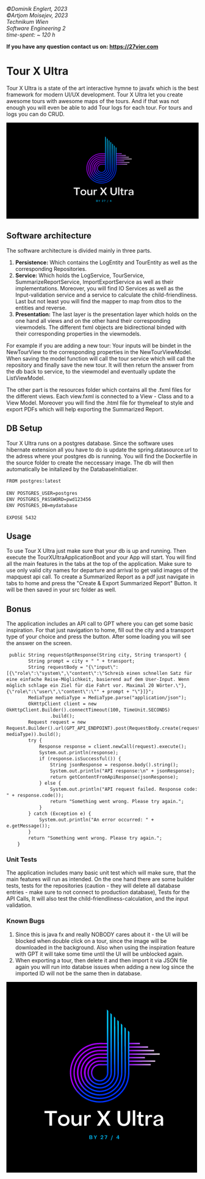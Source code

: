 *©Dominik Englert, 2023<br>
©Artjom Moisejev, 2023<br>
Technikum Wien<br>
Software Engineering 2<br>
time-spent: ~ 120 h*

**If you have any question contact us on: https://27vier.com**

# Tour X Ultra

Tour X Ultra is a state of the art interactive hymne to javafx which is the best framework for modern UI/UX development.
Tour X Ultra let you create awesome tours with awesome maps of the tours. And if that was not enough you will even be able to add Tour logs for each tour.
For tours and logs you can do CRUD.

![title](readme_src/TOURXULTRA.png)

## Software architecture

The software architecture is divided mainly in three parts.

1. **Persistence:** Which contains the LogEntity and TourEntity as well as the corresponding Repositories.
2. **Service:** Which holds the LogService, TourService, SummarizeReportService, ImportExportService as well as their implementations. Moreover, you will find IO Services as well as the Input-validation service and a service to calculate the child-friendliness. Last but not least you will find the mapper to map from dtos to the entities and reverse.
3. **Presentation:** The last layer is the presentation layer which holds on the one hand all views and on the other hand their corresponding viewmodels. The different fxml objects are bidirectional binded with their corresponding properties in the viewmodels.

For example if you are adding a new tour: Your inputs will be bindet in the NewTourView to the corresponding properties in the NewTourViewModel. When saving the model function will call the tour service which will call the repository and finally save the new tour. It will then return the answer from the db back to service, to the viewmodel and eventually update the ListViewModel.

The other part is the resources folder which contains all the .fxml files for the different views. Each view.fxml is connected to a View - Class and to a View Model. Moreover you will find the .html file for thymeleaf to style and export PDFs which will help exporting the Summarized Report.

## DB Setup

Tour X Ultra runs on a postgres database. Since the software uses hibernate extension all you have to do is update the spring.datasource.url to the adress where your postgres db is running. You will find the Dockerfile in the source folder to create the neccessary image. The db will then automatically be initalized by the DatabaseInitializer.

```
FROM postgres:latest

ENV POSTGRES_USER=postgres
ENV POSTGRES_PASSWORD=pwd123456
ENV POSTGRES_DB=mydatabase

EXPOSE 5432
```

## Usage

To use Tour X Ultra just make sure that your db is up and running. Then execute the TourXUltraApplicationBoot and your App will start. You will find all the main features in the tabs at the top of the application. Make sure to use only valid city names for departure and arrival to get valid images of the mapquest api call.
To create a Summarized Report as a pdf just navigate in tabs to home and press the "Create & Export Summarized Report" Button. It will be then saved in your src folder as well.

## Bonus

The application includes an API call to GPT where you can get some basic inspiration. For that just navigation to home, fill out the city and a transport type of your choice and press the button. After some loading you will see the answer on the screen.

```
 public String requestGptResponse(String city, String transport) {
        String prompt = city + " " + transport;
        String requestBody = "{\"input\":[{\"role\":\"system\",\"content\":\"Schreib einen schnellen Satz für eine einfache Reise-Möglichkeit, basierend auf dem User-Input. Wenn möglich schlage ein Ziel für die Fahrt vor. Maximal 20 Wörter.\"},{\"role\":\"user\",\"content\":\"" + prompt + "\"}]}";
        MediaType mediaType = MediaType.parse("application/json");
        OkHttpClient client = new OkHttpClient.Builder().connectTimeout(100, TimeUnit.SECONDS)
                .build();
        Request request = new Request.Builder().url(GPT_API_ENDPOINT).post(RequestBody.create(requestBody, mediaType)).build();
        try {
            Response response = client.newCall(request).execute();
            System.out.println(response);
            if (response.isSuccessful()) {
                String jsonResponse = response.body().string();
                System.out.println("API response:\n" + jsonResponse);
                return getContentFromApiResponse(jsonResponse);
            } else {
                System.out.println("API request failed. Response code: " + response.code());
                return "Something went wrong. Please try again.";
            }
        } catch (Exception e) {
            System.out.println("An error occurred: " + e.getMessage());
        }
        return "Something went wrong. Please try again.";
    }
```

### Unit Tests

The application includes many basic unit test which will make sure, that the main features will run as intended. On the one hand there are some builder tests, tests for the repositories (caution - they will delete all database entries - make sure to not connect to production database), Tests for the API Calls, It will also test the child-friendliness-calculation, and the input validation.

### Known Bugs

1. Since this is java fx and really NOBODY cares about it - the UI will be blocked when double click on a tour, since the image will be downloaded in the background. Also when using the inspiration feature with GPT it will take some time until the UI will be unblocked again.
2. When exporting a tour, then delete it and then import it via JSON file again you will run into databse issues when adding a new log since the imported ID will not be the same then in database.

![title](readme_src/logo_txu.png)